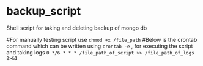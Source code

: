# backup_script
Shell script for taking and deleting backup of mongo db 


#For manually testing script use  ```chmod +x /file_path```
#Below is the crontab command which can be written using ```crontab -e``` , for executing the script and taking logs
```0 */6 * * * /file_path_of_script >> /file_path_of_logs 2>&1```
